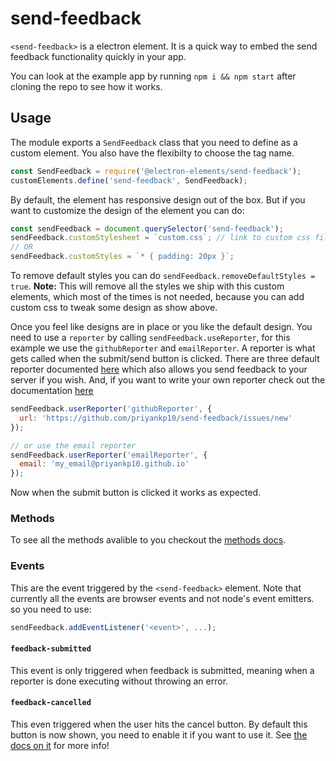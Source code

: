 # send-feedback
`<send-feedback>` is a electron element. It is a quick way to
embed the send feedback functionality quickly in your app.

You can look at the example app by running `npm i && npm start`
after cloning the repo to see how it works.

## Usage

The module exports a `SendFeedback` class that you need to define as a
custom element. You also have the flexibilty to choose the tag name.
```javascript
const SendFeedback = require('@electron-elements/send-feedback');
customElements.define('send-feedback', SendFeedback);
```

By default, the element has responsive design out of the box. But if you want
to customize the design of the element you can do:
```javascript
const sendFeedback = document.querySelector('send-feedback');
sendFeedback.customStylesheet = `custom.css`; // link to custom css file!
// OR
sendFeedback.customStyles = `* { padding: 20px }`;
```

To remove default styles you can do `sendFeedback.removeDefaultStyles = true`. **Note:** This
will remove all the styles we ship with this custom elements, which most of the times is not needed, because you can add custom css to tweak some design as show above.

Once you feel like designs are in place or you like the default design.
You need to use a `reporter` by calling `sendFeedback.useReporter`, for this example we use
the `githubReporter` and `emailReporter`. A reporter is what gets called when the submit/send button is clicked.
There are three default reporter documented [here](reporters.md) which also allows you send feedback
to your server if you wish. And, if you want to write your own reporter
check out the documentation [here](reporters.md#custom-reporter)

```javascript
sendFeedback.userReporter('githubReporter', {
  url: 'https://github.com/priyankp10/send-feedback/issues/new'
});

// or use the email reporter
sendFeedback.userReporter('emailReporter', {
  email: 'my_email@priyankp10.github.io'
});
```

Now when the submit button is clicked it works as expected.

### Methods

To see all the methods avalible to you checkout the [methods docs](./methods.md).

### Events

This are the event triggered by the `<send-feedback>` element. Note that currently all
the events are browser events and not node's event emitters. so you need to use:

```javascript
sendFeedback.addEventListener('<event>', ...);
```

#### `feedback-submitted`

This event is only triggered when feedback is submitted, meaning when a reporter
is done executing without throwing an error.

#### `feedback-cancelled`

This even triggered when the user hits the cancel button. By default
this button is now shown, you need to enable it if you want to use it.
See [the docs on it](./customizing.md#cancel-button-label) for more info!


